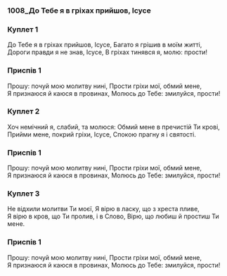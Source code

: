 ### 1008_До Тебе я в гріхах прийшов, Ісусе
### Куплет 1
До Тебе я в гріхах прийшов, Ісусе, Багато я грішив в моїм житті, <br/>Дороги правди я не знав, Ісусе, В гріхах тинявся я, молю: прости!
### Приспів 1
Прошу: почуй мою молитву нині, Прости гріхи мої, обмий мене, <br/>Я признаюся й каюся в провинах, Молюсь до Тебе: змилуйся, прости!
### Куплет 2
Хоч немічний я, слабий, та молюся: Обмий мене в пречистій Ти крові,<br/>Прийми мене, покрий гріхи, Ісусе, Спокою прагну я і святості.
### Приспів 1
Прошу: почуй мою молитву нині, Прости гріхи мої, обмий мене, <br/>Я признаюся й каюся в провинах, Молюсь до Тебе: змилуйся, прости!
### Куплет 3
Не відхили молитви Ти моєї, Я вірю в ласку, що з хреста пливе,<br/>Я вірю в кров, що Ти пролив, і в Слово, Вірю, що любиш й простиш Ти мене.
### Приспів 1
Прошу: почуй мою молитву нині, Прости гріхи мої, обмий мене, <br/>Я признаюся й каюся в провинах, Молюсь до Тебе: змилуйся, прости!
